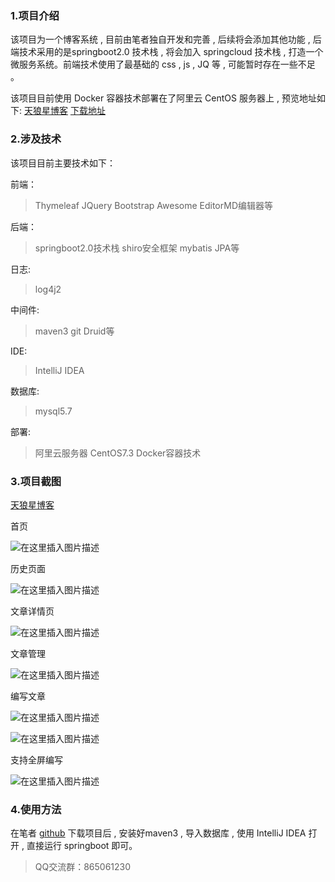 ### 1.项目介绍
该项目为一个博客系统 , 目前由笔者独自开发和完善  ,  后续将会添加其他功能 , 后端技术采用的是springboot2.0 技术栈 , 将会加入 springcloud 技术栈 , 打造一个微服务系统。前端技术使用了最基础的 css , js , JQ 等 ,  可能暂时存在一些不足 。

该项目目前使用 Docker 容器技术部署在了阿里云 CentOS 服务器上 , 预览地址如下:
[天狼星博客](http://123.56.219.53/)
[下载地址](https://github.com/huangliangyun/sirius)

### 2.涉及技术
该项目目前主要技术如下：

前端：
>Thymeleaf
>JQuery
>Bootstrap
>Awesome
>EditorMD编辑器等

后端：
>springboot2.0技术栈
>shiro安全框架
>mybatis
>JPA等

日志:
>log4j2

中间件:
>maven3
>git
>Druid等

IDE:
>IntelliJ IDEA

数据库:
>mysql5.7

部署:
>阿里云服务器
>CentOS7.3
>Docker容器技术

### 3.项目截图
[天狼星博客](http://123.56.219.53/)

首页

![在这里插入图片描述](https://img-blog.csdnimg.cn/20181123103834261.png?x-oss-process=image/watermark,type_ZmFuZ3poZW5naGVpdGk,shadow_10,text_aHR0cHM6Ly9ibG9nLmNzZG4ubmV0L1Npcml1c19obHk=,size_16,color_FFFFFF,t_70)

历史页面

![在这里插入图片描述](https://img-blog.csdnimg.cn/20181123103907596.png?x-oss-process=image/watermark,type_ZmFuZ3poZW5naGVpdGk,shadow_10,text_aHR0cHM6Ly9ibG9nLmNzZG4ubmV0L1Npcml1c19obHk=,size_16,color_FFFFFF,t_70)

文章详情页

![在这里插入图片描述](https://img-blog.csdnimg.cn/20181123104113591.png?x-oss-process=image/watermark,type_ZmFuZ3poZW5naGVpdGk,shadow_10,text_aHR0cHM6Ly9ibG9nLmNzZG4ubmV0L1Npcml1c19obHk=,size_16,color_FFFFFF,t_70)

文章管理

![在这里插入图片描述](https://img-blog.csdnimg.cn/20181123104213582.png?x-oss-process=image/watermark,type_ZmFuZ3poZW5naGVpdGk,shadow_10,text_aHR0cHM6Ly9ibG9nLmNzZG4ubmV0L1Npcml1c19obHk=,size_16,color_FFFFFF,t_70)

编写文章

![在这里插入图片描述](https://img-blog.csdnimg.cn/20181123104244484.png?x-oss-process=image/watermark,type_ZmFuZ3poZW5naGVpdGk,shadow_10,text_aHR0cHM6Ly9ibG9nLmNzZG4ubmV0L1Npcml1c19obHk=,size_16,color_FFFFFF,t_70)

![在这里插入图片描述](https://img-blog.csdnimg.cn/20181123104330880.png?x-oss-process=image/watermark,type_ZmFuZ3poZW5naGVpdGk,shadow_10,text_aHR0cHM6Ly9ibG9nLmNzZG4ubmV0L1Npcml1c19obHk=,size_16,color_FFFFFF,t_70)

支持全屏编写

![在这里插入图片描述](https://img-blog.csdnimg.cn/20181123104418465.png?x-oss-process=image/watermark,type_ZmFuZ3poZW5naGVpdGk,shadow_10,text_aHR0cHM6Ly9ibG9nLmNzZG4ubmV0L1Npcml1c19obHk=,size_16,color_FFFFFF,t_70)



### 4.使用方法

在笔者 [github](https://github.com/huangliangyun/sirius) 下载项目后 , 安装好maven3 , 导入数据库 , 使用 IntelliJ IDEA 打开 , 直接运行 springboot 即可。

>QQ交流群：865061230
